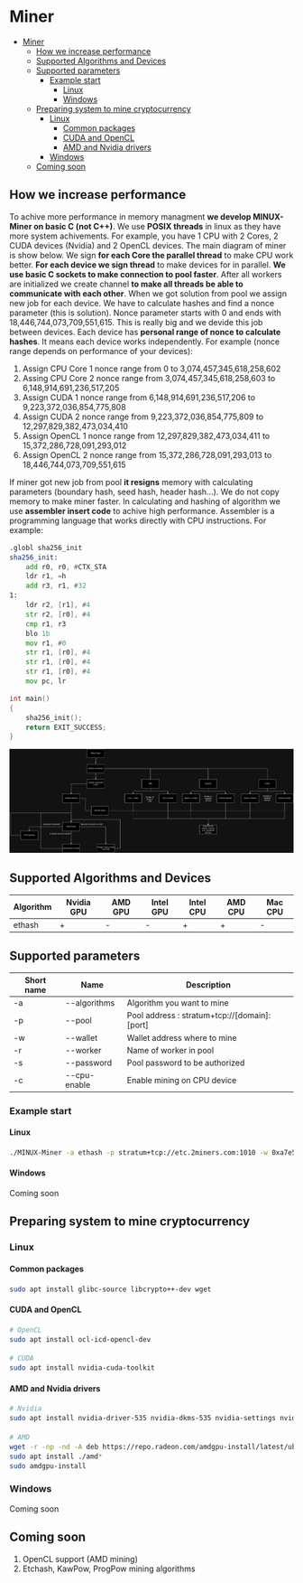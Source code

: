 # Miner
- [Miner](#miner)
	- [How we increase performance](#how-we-increase-performance)
	- [Supported Algorithms and Devices](#supported-algorithms-and-devices)
	- [Supported parameters](#supported-parameters)
		- [Example start](#example-start)
			- [Linux](#linux)
			- [Windows](#windows)
	- [Preparing system to mine cryptocurrency](#preparing-system-to-mine-cryptocurrency)
		- [Linux](#linux-1)
			- [Common packages](#common-packages)
			- [CUDA and OpenCL](#cuda-and-opencl)
			- [AMD and Nvidia drivers](#amd-and-nvidia-drivers)
		- [Windows](#windows-1)
	- [Coming soon](#coming-soon)

## How we increase performance
To achive more performance in memory managment **we develop MINUX-Miner on basic C (not C++)**. We use **POSIX threads** in linux as they have more system achivements. For example, you have 1 CPU with 2 Cores, 2 CUDA devices (Nvidia) and 2 OpenCL devices. The main diagram of miner is show below. We sign **for each Core the parallel thread** to make CPU work better. **For each device we sign thread** to make devices for in parallel. **We use basic C sockets to make connection to pool faster**. After all workers are initialized we create channel **to make all threads be able to communicate with each other**. When we got solution from pool we assign new job for each device. We have to calculate hashes and find a nonce parameter (this is solution). Nonce parameter starts with 0 and ends with 18,446,744,073,709,551,615. This is really big and we devide this job between devices. Each device has **personal range of nonce to calculate hashes**. It means each device works independently. For example (nonce range depends on performance of your devices):
1. Assign CPU Core 1 nonce range from 0 to 3,074,457,345,618,258,602
2. Assing CPU Core 2 nonce range from 3,074,457,345,618,258,603 to 6,148,914,691,236,517,205
3. Assign CUDA 1 nonce range from 6,148,914,691,236,517,206 to 9,223,372,036,854,775,808
4. Assign CUDA 2 nonce range from 9,223,372,036,854,775,809 to 12,297,829,382,473,034,410
5. Assign OpenCL 1 nonce range from 12,297,829,382,473,034,411 to 15,372,286,728,091,293,012
6. Assign OpenCL 2 nonce range from 15,372,286,728,091,293,013 to 18,446,744,073,709,551,615

If miner got new job from pool **it resigns** memory with calculating parameters (boundary hash, seed hash, header hash...). We do not copy memory to make miner faster. In calculating and hashing of algorithm we use **assembler insert code** to achive high performance. Assembler is a programming language that works directly with CPU instructions.
For example:
```asm
.globl sha256_init
sha256_init:
	add r0, r0, #CTX_STA
	ldr r1, =h
	add r3, r1, #32
1:
	ldr r2, [r1], #4
	str r2, [r0], #4
	cmp r1, r3
	blo 1b
	mov r1, #0
	str r1, [r0], #4
	str r1, [r0], #4
	str r1, [r0], #4
	mov pc, lr
```

```C
int main()
{
    sha256_init();
    return EXIT_SUCCESS;
}
```
![Threads diagram](./assets/miner_threads.png)

## Supported Algorithms and Devices
| Algorithm | Nvidia GPU | AMD GPU | Intel GPU | Intel CPU | AMD CPU | Mac CPU |
|-----------|------------|---------|-----------|-----------|---------|---------|
| ethash    | +          | -       | -         | +         | +       | -       |

## Supported parameters
| Short name | Name         | Description                                   |
|------------|--------------|-----------------------------------------------|
| -a         | --algorithms | Algorithm you want to mine                    |
| -p         | --pool       | Pool address : stratum+tcp://[domain]:[port]  |
| -w         | --wallet     | Wallet address where to mine                  |
| -r         | --worker     | Name of worker in pool                        |
| -s         | --password   | Pool password to be authorized                |
| -c         | --cpu-enable | Enable mining on CPU device                   |

### Example start
#### Linux
```bash
./MINUX-Miner -a ethash -p stratum+tcp://etc.2miners.com:1010 -w 0xa7e593bde6b5900262cf94e4d75fb040f7ff4727 -r WORKER -s x --cpu-enable
```
#### Windows
Coming soon

## Preparing system to mine cryptocurrency
### Linux
#### Common packages
```bash
sudo apt install glibc-source libcrypto++-dev wget
```
#### CUDA and OpenCL
```bash
# OpenCL
sudo apt install ocl-icd-opencl-dev

# CUDA
sudo apt install nvidia-cuda-toolkit
```
#### AMD and Nvidia drivers
```bash
# Nvidia
sudo apt install nvidia-driver-535 nvidia-dkms-535 nvidia-settings nvidia-prime nvidia-common libnvidia-ml-dev libxnvctrl-dev libxnvctrl0

# AMD
wget -r -np -nd -A deb https://repo.radeon.com/amdgpu-install/latest/ubuntu/jammy/
sudo apt install ./amd*
sudo amdgpu-install
```
### Windows
Coming soon

## Coming soon
1. OpenCL support (AMD mining)
2. Etchash, KawPow, ProgPow mining algorithms